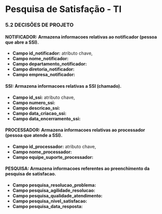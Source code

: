 # Pesquisa de Satisfação - TI

### 5.2 DECISÕES DE PROJETO

#### NOTIFICADOR: Armazena informacoes relativas ao notificador (pessoa que abre a SSI).<br>
* **Campo id_notificador:** atributo chave,<br>
* **Campo nome_notificador:**<br>
* **Campo departamento_notificador:**<br>
* **Campo diretoria_notificador:**<br>
* **Campo empresa_notificador:**<br>

#### SSI: Armazena informacoes relativas a SSI (chamado).<br>
* **Campo id_ssi:** atributo chave,<br>
* **Campo numero_ssi:**<br>
* **Campo descricao_ssi:**<br>
* **Campo data_criacao_ssi:**<br>
* **Campo data_encerramento_ssi:**<br>

#### PROCESSADOR: Armazena informacoes relativas ao processador (pessoa que atende a SSI).<br>
* **Campo id_processador:** atributo chave,<br>
* **Campo nome_processador:**<br>
* **Campo equipe_suporte_processador:**<br>

#### PESQUISA: Armazena informacoes referentes ao preenchimento da pesquisa de satisfacao.<br>
* **Campo pesquisa_resolucao_problema:**<br>
* **Campo pesquisa_agilidade_resolucao:**<br>
* **Campo pesquisa_qualidade_atendimento:**<br>
* **Campo pesquisa_nivel_satisfacao:**<br>
* **Campo pesquisa_data_resposta:**<br>
